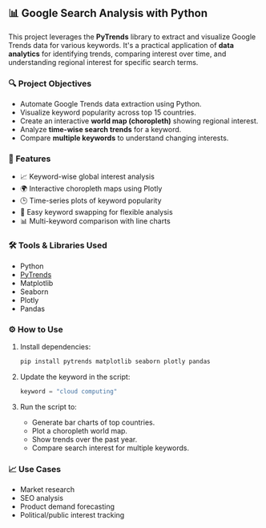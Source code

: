 

## 📊 Google Search Analysis with Python

This project leverages the **PyTrends** library to extract and visualize Google Trends data for various keywords. It's a practical application of **data analytics** for identifying trends, comparing interest over time, and understanding regional interest for specific search terms.

### 🔍 Project Objectives

* Automate Google Trends data extraction using Python.
* Visualize keyword popularity across top 15 countries.
* Create an interactive **world map (choropleth)** showing regional interest.
* Analyze **time-wise search trends** for a keyword.
* Compare **multiple keywords** to understand changing interests.

### 📌 Features

* 📈 Keyword-wise global interest analysis
* 🌍 Interactive choropleth maps using Plotly
* 🕒 Time-series plots of keyword popularity
* 🔄 Easy keyword swapping for flexible analysis
* 📊 Multi-keyword comparison with line charts

### 🛠️ Tools & Libraries Used

* Python
* [PyTrends](https://github.com/GeneralMills/pytrends)
* Matplotlib
* Seaborn
* Plotly
* Pandas

### ⚙️ How to Use

1. Install dependencies:

   ```bash
   pip install pytrends matplotlib seaborn plotly pandas
   ```
2. Update the keyword in the script:

   ```python
   keyword = "cloud computing"
   ```
3. Run the script to:

   * Generate bar charts of top countries.
   * Plot a choropleth world map.
   * Show trends over the past year.
   * Compare search interest for multiple keywords.

### 📈 Use Cases

* Market research
* SEO analysis
* Product demand forecasting
* Political/public interest tracking


